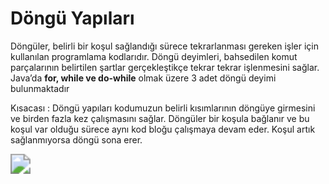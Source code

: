 # Döngü Yapıları

Döngüler, belirli bir koşul sağlandığı sürece tekrarlanması gereken işler için kullanılan programlama kodlarıdır. Döngü deyimleri, bahsedilen komut parçalarının belirtilen şartlar gerçekleştikçe tekrar tekrar işlenmesini sağlar. Java’da **for, while ve do-while** olmak üzere 3 adet döngü deyimi bulunmaktadır

Kısacası : Döngü yapıları kodumuzun belirli kısımlarının döngüye girmesini ve birden fazla kez çalışmasını sağlar. Döngüler bir koşula bağlanır ve bu koşul var olduğu sürece aynı kod bloğu çalışmaya devam eder. Koşul artık sağlanmıyorsa döngü sona erer.

<img src="https://kodlamavakti.com/asset/1/page-60/loop-algorithm.png" style="zoom:200%;" />